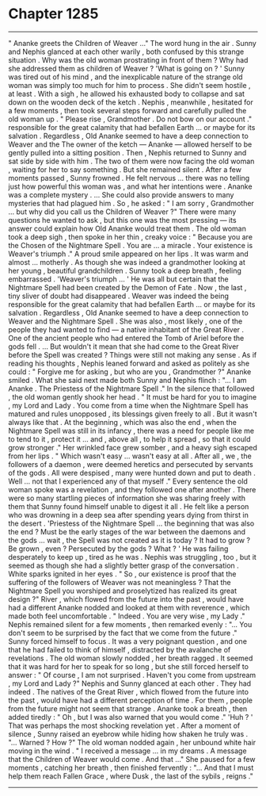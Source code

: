 
# Chapter 1285


---

" Ananke greets the Children of Weaver …"
The word hung in the air . Sunny and Nephis glanced at each other warily , both confused by this strange situation . Why was the old woman prostrating in front of them ? Why had she addressed them as children of Weaver ?
'What is going on ? '
Sunny was tired out of his mind , and the inexplicable nature of the strange old woman was simply too much for him to process .
She didn't seem hostile , at least .
With a sigh , he allowed his exhausted body to collapse and sat down on the wooden deck of the ketch . Nephis , meanwhile , hesitated for a few moments , then took several steps forward and carefully pulled the old woman up . " Please rise , Grandmother . Do not bow on our account ."
responsible for the great calamity that had befallen Earth … or maybe for its salvation . Regardless , Old Ananke seemed to have a deep connection to Weaver and the The owner of the ketch — Ananke — allowed herself to be gently pulled into a sitting position . Then , Nephis returned to Sunny and sat side by side with him . The two of them were now facing the old woman , waiting for her to say something . But she remained silent .
After a few moments passed , Sunny frowned . He felt nervous … there was no telling just how powerful this woman was , and what her intentions were . Ananke was a complete mystery . … She could also provide answers to many mysteries that had plagued him .
So , he asked :
" I am sorry , Grandmother … but why did you call us the Children of Weaver ?"
There were many questions he wanted to ask , but this one was the most pressing — its answer could explain how Old Ananke would treat them . The old woman took a deep sigh , then spoke in her thin , creaky voice :
" Because you are the Chosen of the Nightmare Spell . You are ... a miracle . Your existence is Weaver's triumph ." A proud smile appeared on her lips . It was warm and almost … motherly . As though she was indeed a grandmother looking at her young , beautiful grandchildren . Sunny took a deep breath , feeling embarrassed . 'Weaver's triumph … '
He was all but certain that the Nightmare Spell had been created by the Demon of Fate . Now , the last , tiny sliver of doubt had disappeared . Weaver was indeed the being responsible for the great calamity that had befallen Earth … or maybe for its salvation . Regardless , Old Ananke seemed to have a deep connection to Weaver and the Nightmare Spell . She was also , most likely , one of the people they had wanted to find — a native inhabitant of the Great River . One of the ancient people who had entered the Tomb of Ariel before the gods fell . … But wouldn't it mean that she had come to the Great River before the Spell was created ?
Things were still not making any sense .
As if reading his thoughts , Nephis leaned forward and asked as politely as she could :
" Forgive me for asking , but who are you , Grandmother ?"
Ananke smiled . What she said next made both Sunny and Nephis flinch : "... I am Ananke . The Priestess of the Nightmare Spell ."
In the silence that followed , the old woman gently shook her head . " It must be hard for you to imagine , my Lord and Lady . You come from a time when the Nightmare Spell has matured and rules unopposed , its blessings given freely to all . But it wasn't always like that . At the beginning , which was also the end , when the Nightmare Spell was still in its infancy , there was a need for people like me to tend to it , protect it … and , above all , to help it spread , so that it could grow stronger ."
Her wrinkled face grew somber , and a heavy sigh escaped from her lips . " Which wasn't easy … wasn't easy at all . After all , we , the followers of a daemon , were deemed heretics and persecuted by servants of the gods . All were despised , many were hunted down and put to death . Well … not that I experienced any of that myself ." Every sentence the old woman spoke was a revelation , and they followed one after another . There were so many startling pieces of information she was sharing freely with them that Sunny found himself unable to digest it all .
He felt like a person who was drowning in a deep sea after spending years dying from thirst in the desert . 'Priestess of the Nightmare Spell … the beginning that was also the end ? Must be the early stages of the war between the daemons and the gods … wait , the Spell was not created as it is today ? It had to grow ? Be grown , even ? Persecuted by the gods ? What ? '
He was failing desperately to keep up , tired as he was . Nephis was struggling , too , but it seemed as though she had a slightly better grasp of the conversation . White sparks ignited in her eyes . " So , our existence is proof that the suffering of the followers of Weaver was not meaningless ? That the Nightmare Spell you worshiped and proselytized has realized its great design ?"
River , which flowed from the future into the past , would have had a different Ananke nodded and looked at them with reverence , which made both feel uncomfortable . " Indeed . You are very wise , my Lady ."
Nephis remained silent for a few moments , then remarked evenly :
"... You don't seem to be surprised by the fact that we come from the future ."
Sunny forced himself to focus . It was a very poignant question , and one that he had failed to think of himself , distracted by the avalanche of revelations . The old woman slowly nodded , her breath ragged . It seemed that it was hard for her to speak for so long , but she still forced herself to answer :
" Of course , I am not surprised . Haven't you come from upstream , my Lord and Lady ?"
Nephis and Sunny glanced at each other . They had indeed . The natives of the Great River , which flowed from the future into the past , would have had a different perception of time . For them , people from the future might not seem that strange . Ananke took a breath , then added tiredly :
" Oh , but I was also warned that you would come ."
'Huh ? '
That was perhaps the most shocking revelation yet . After a moment of silence , Sunny raised an eyebrow while hiding how shaken he truly was . "... Warned ? How ?"
The old woman nodded again , her unbound white hair moving in the wind . " I received a message … in my dreams . A message that the Children of Weaver would come . And that …"
She paused for a few moments , catching her breath , then finished fervently :
"... And that I must help them reach Fallen Grace , where Dusk , the last of the sybils , reigns ."

---

